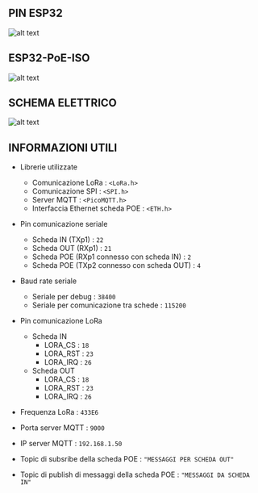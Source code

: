 ## PIN ESP32

![alt text](https://github.com/ZXerniXZ/projectDayProject/blob/a8bfcfb1ef20cd3322cd1562ea8731920c4bb927/hardware/Pin%20esp32.jpg)

## ESP32-PoE-ISO

![alt text](https://github.com/ZXerniXZ/projectDayProject/blob/1ae4fbc1a59daee72ffb16ed00dddbe3c39e25ab/hardware/ESP32-POE-ISO%20pin.png)

## SCHEMA ELETTRICO

![alt text](https://github.com/ZXerniXZ/projectDayProject/blob/cb1a6be08897872936a25effafea403bceb56fd5/hardware/Schema%20elettrico.png)


## INFORMAZIONI UTILI

* Librerie utilizzate
  * Comunicazione LoRa : `<LoRa.h>`
  * Comunicazione SPI : `<SPI.h>`
  * Server MQTT : `<PicoMQTT.h>`
  * Interfaccia Ethernet scheda POE : `<ETH.h>`
  
* Pin comunicazione seriale
  * Scheda IN (TXp1) : `22`
  * Scheda OUT (RXp1) : `21`
  * Scheda POE (RXp1 connesso con scheda IN) : `2`
  * Scheda POE (TXp2 connesso con scheda OUT) : `4`
* Baud rate seriale
  * Seriale per debug : `38400`
  * Seriale per comunicazione tra schede : `115200`
  
* Pin comunicazione LoRa
  * Scheda IN
    * LORA_CS : `18`
    * LORA_RST : `23`
    * LORA_IRQ : `26`
  * Scheda OUT
    * LORA_CS : `18`
    * LORA_RST : `23`
    * LORA_IRQ : `26`
* Frequenza LoRa : `433E6`
 
* Porta server MQTT : `9000`
* IP server MQTT : `192.168.1.50`
* Topic di subsribe della scheda POE : `"MESSAGGI PER SCHEDA OUT"`
* Topic di publish di messaggi della scheda POE : `"MESSAGGI DA SCHEDA IN"`
  

